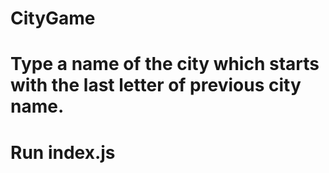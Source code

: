 # CityGame
# Type a name of the city which starts with the last letter of previous city name.
# Run index.js
